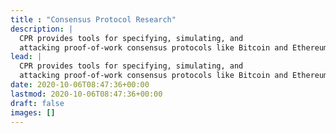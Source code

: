 ```yaml
---
title : "Consensus Protocol Research"
description: |
  CPR provides tools for specifying, simulating, and
  attacking proof-of-work consensus protocols like Bitcoin and Ethereum.
lead: |
  CPR provides tools for specifying, simulating, and
  attacking proof-of-work consensus protocols like Bitcoin and Ethereum.
date: 2020-10-06T08:47:36+00:00
lastmod: 2020-10-06T08:47:36+00:00
draft: false
images: []
---
```

